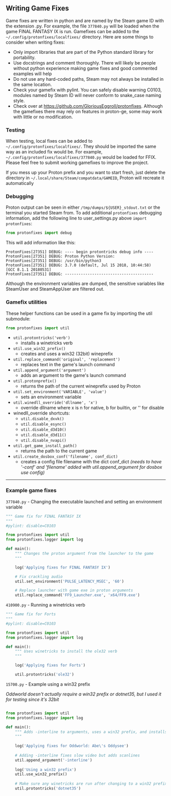 ## Writing Game Fixes
Game fixes are written in python and are named by the Steam game ID with the extension .py. For example, the file `377840.py` will be loaded when the game FINAL FANTASY IX is run. Gamefixes can be added to the `~/.config/protonfixes/localfixes/` directory. Here are some things to consider when writing fixes:

- Only import libraries that are part of the Python standard library for portability.
- Use docstrings and comment thoroughly. There will likely be people without python experience making game fixes and good commented examples will help
- Do not use any hard-coded paths, Steam may not always be installed in the same location.
- Check your gamefix with pylint. You can safely disable warning C0103, modules named by Steam ID will never conform to snake_case naming style.
- Check over at https://github.com/GloriousEggroll/protonfixes. Although the gamefixes there may rely on features in proton-ge, some may work with little or no modification.

### Testing
When testing, local fixes can be added to `~/.config/protonfixes/localfixes/`. They should be imported the same way as an included fix would be. For example, `~/.config/protonfixes/localfixes/377840.py` would be loaded for FFIX. Please feel free to submit working gamefixes to improve the project. 

If you mess up your Proton prefix and you want to start fresh, just delete the directory in `~/.local/share/Steam/compatdata/GAMEID`, Proton will recreate it automatically

### Debugging
Proton output can be seen in either `/tmp/dumps/${USER}_stdout.txt` or the terminal you started Steam from. To add additional `protonfixes` debugging information, add the following line to user_settings.py above `import protonfixes`:
```python
from protonfixes import debug
```
This will add information like this:
```
ProtonFixes[27351] DEBUG: ---- begin protontricks debug info ----
ProtonFixes[27351] DEBUG: Proton Python Version:
ProtonFixes[27351] DEBUG: /usr/bin/python3
ProtonFixes[27351] DEBUG: 3.7.0 (default, Jul 15 2018, 10:44:58)
[GCC 8.1.1 20180531]
ProtonFixes[27351] DEBUG: ---------------------------------------
```
Although the environment variables are dumped, the sensitive variables like SteamUser and SteamAppUser are filtered out.


### Gamefix utilities 
These helper functions can be used in a game fix by importing the util submodule:
```python
from protonfixes import util
```

- `util.protontricks('verb')`
	-  installs a winetricks verb
- `util.use_win32_prefix()`
	- creates and uses a win32 (32bit) wineprefix
- `util.replace_command('original', 'replacement')`
	- replaces text in the game's launch command
- `util.append_argument('argument')`
	- adds an argument to the game's launch command
- `util.protonprefix()`
	- returns the path of the current wineprefix used by Proton
- `util.set_environment('VARIABLE', 'value')`
	- sets an environment variable
- `util.winedll_override('dllname', 'x')`
	- override dllname where x is n for native, b for builtin, or '' for disable
- winedll_override shortcuts:
	- `util.disable_dxvk()`
	- `util.disable_esync()`
	- `util.disable_d3d10()`
	- `util.disable_d3d11()`
	- `util.disable_nvapi()`
- `util.get_game_install_path()`
	- returns the path to the current game
- `util.create_dosbox_conf('filename', conf_dict)`
	- creates a config file filename with the dict conf_dict
	  _(needs to have '-conf' and 'filename' added with util.append_argument for dosbox use config)_


---
### Example game fixes
`377840.py` - Changing the executable launched and setting an environment variable
```python
""" Game fix for FINAL FANTASY IX
"""
#pylint: disable=C0103

from protonfixes import util
from protonfixes.logger import log

def main():
    """ Changes the proton argument from the launcher to the game
    """

    log('Applying fixes for FINAL FANTASY IX')

    # Fix crackling audio
    util.set_environment('PULSE_LATENCY_MSEC', '60')

    # Replace launcher with game exe in proton arguments
    util.replace_command('FF9_Launcher.exe', 'x64/FF9.exe')
```

`410900.py` - Running a winetricks verb
```python
""" Game fix for Forts
"""
#pylint: disable=C0103

from protonfixes import util
from protonfixes.logger import log

def main():
    """ Uses winetricks to install the ole32 verb
    """

    log('Applying fixes for Forts')

    util.protontricks('ole32')
```
`15700.py` - Example using a win32 prefix

*Oddworld doesn't actually require a win32 prefix or dotnet35, but I used it for testing since it's 32bit*
```python

from protonfixes import util
from protonfixes.logger import log

def main():
    """ Adds -interline to arguments, uses a win32 prefix, and installs dotnet35
    """
    
    log('Applying fixes for Oddworld: Abe\'s Oddysee')
        
    # Adding -interline fixes slow video but adds scanlines
    util.append_argument('-interline')
    
    log('Using a win32 prefix')
    util.use_win32_prefix()
    
    # Make sure any winetricks are run after changing to a win32 prefix
    util.protontricks('dotnet35')
```


